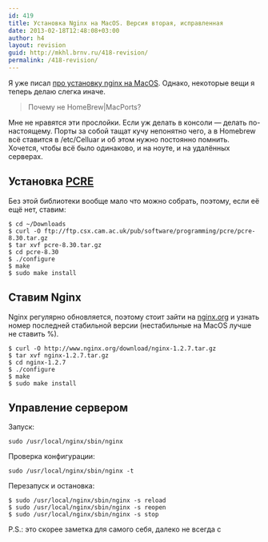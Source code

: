```yaml
---
id: 419
title: Установка Nginx на MacOS. Версия вторая, исправленная
date: 2013-02-18T12:48:08+03:00
author: h4
layout: revision
guid: http://mkhl.brnv.ru/418-revision/
permalink: /418-revision/
---
```

Я уже писал [про установку nginx на MacOS](http://mkhl.brnv.ru/nginx-o-macos-lion/). Однако, некоторые вещи я теперь делаю слегка иначе.

> Почему не HomeBrew|MacPorts?

Мне не нравятся эти прослойки. Если уж делать в консоли — делать по-настоящему. Порты за собой тащат кучу непонятно чего, а в Homebrew всё ставится в /etc/Celluar и об этом нужно постоянно помнить. Хочется, чтобы всё было одинаково, и на ноуте, и на удалённых серверах.

## Установка [PCRE](http://ru.wikipedia.org/wiki/PCRE)

Без этой библиотеки вообще мало что можно собрать, поэтому, если её ещё нет, ставим:

    $ cd ~/Downloads
    $ curl -O ftp://ftp.csx.cam.ac.uk/pub/software/programming/pcre/pcre-8.30.tar.gz
    $ tar xvf pcre-8.30.tar.gz
    $ cd pcre-8.30
    $ ./configure
    $ make
    $ sudo make install
    

## Ставим Nginx

Nginx регулярно обновляется, поэтому стоит зайти на [nginx.org](http://nginx.org) и узнать номер последней стабильной версии (нестабильные на MacOS лучше не ставить %).

    $ curl -O http://www.nginx.org/download/nginx-1.2.7.tar.gz
    $ tar xvf nginx-1.2.7.tar.gz
    $ cd nginx-1.2.7
    $ ./configure
    $ make
    $ sudo make install
    

## Управление сервером

Запуск:

    sudo /usr/local/nginx/sbin/nginx
    

Проверка конфигурации:

    sudo /usr/local/nginx/sbin/nginx -t
    

Перезапуск и остановка:

    $ sudo /usr/local/nginx/sbin/nginx -s reload
    $ sudo /usr/local/nginx/sbin/nginx -s reopen
    $ sudo /usr/local/nginx/sbin/nginx -s stop
    

P.S.: это скорее заметка для самого себя, далеко не всегда с